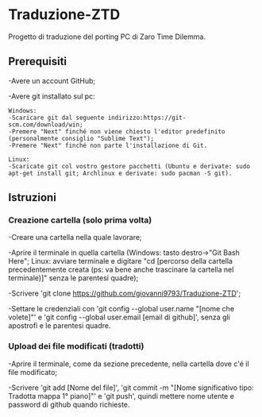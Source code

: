 # Traduzione-ZTD
Progetto di traduzione del porting PC di Zaro Time Dilemma.

## Prerequisiti

-Avere un account GitHub;

-Avere git installato sul pc:

    Windows: 
    -Scaricare git dal seguente indirizzo:https://git-scm.com/download/win;
    -Premere "Next" finché non viene chiesto l'editor predefinito (personalmente consiglio "Sublime Text");
    -Premere "Next" finché non parte l'installazione di Git.
    
    Linux:
    -Scaricate git col vostro gestore pacchetti (Ubuntu e derivate: sudo apt-get install git; Archlinux e derivate: sudo pacman -S git).
    
## Istruzioni

### Creazione cartella (solo prima volta)

-Creare una cartella nella quale lavorare;

-Aprire il terminale in quella cartella (Windows: tasto destro->"Git Bash Here"; Linux: avviare terminale e digitare "cd [percorso della cartella precedentemente creata (ps: va bene anche trascinare la cartella nel terminale)]" senza le parentesi quadre);

-Scrivere 'git clone https://github.com/giovanni9793/Traduzione-ZTD';

-Settare le credenziali con 'git config --global user.name "[nome che volete]"' e 'git config --global user.email [email di github]', senza gli apostrofi e le parentesi quadre.

### Upload dei file modificati (tradotti)

-Aprire il terminale, come da sezione precedente, nella cartella dove c'é il file modificato;

-Scrivere 'git add [Nome del file]', 'git commit -m "[Nome significativo tipo: Tradotta mappa 1° piano]"' e 'git push', quindi mettere nome utente e password di github quando richieste.
